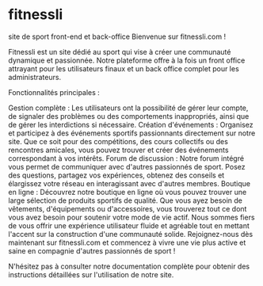 # fitnessli
site de sport front-end et back-office
Bienvenue sur fitnessli.com !

Fitnessli est un site dédié au sport qui vise à créer une communauté dynamique et passionnée. Notre plateforme offre à la fois un front office attrayant pour les utilisateurs finaux et un back office complet pour les administrateurs.

Fonctionnalités principales :

Gestion complète : Les utilisateurs ont la possibilité de gérer leur compte, de signaler des problèmes ou des comportements inappropriés, ainsi que de gérer les interdictions si nécessaire.
Création d'événements : Organisez et participez à des événements sportifs passionnants directement sur notre site. Que ce soit pour des compétitions, des cours collectifs ou des rencontres amicales, vous pouvez trouver et créer des événements correspondant à vos intérêts.
Forum de discussion : Notre forum intégré vous permet de communiquer avec d'autres passionnés de sport. Posez des questions, partagez vos expériences, obtenez des conseils et élargissez votre réseau en interagissant avec d'autres membres.
Boutique en ligne : Découvrez notre boutique en ligne où vous pouvez trouver une large sélection de produits sportifs de qualité. Que vous ayez besoin de vêtements, d'équipements ou d'accessoires, vous trouverez tout ce dont vous avez besoin pour soutenir votre mode de vie actif.
Nous sommes fiers de vous offrir une expérience utilisateur fluide et agréable tout en mettant l'accent sur la construction d'une communauté solide. Rejoignez-nous dès maintenant sur fitnessli.com et commencez à vivre une vie plus active et saine en compagnie d'autres passionnés de sport !

N'hésitez pas à consulter notre documentation complète pour obtenir des instructions détaillées sur l'utilisation de notre site.
